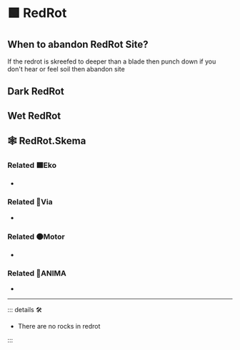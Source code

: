 # 🟩  <ekos>RedRot</ekos>

## When to abandon RedRot Site?

If the redrot is skreefed to deeper than a blade then punch down if you don't hear or feel soil then abandon site

## Dark RedRot

## Wet RedRot

## 🕸 RedRot.Skema

### Related 🟩<ekos>Eko</ekos>

-

### Related 🔻<via>Via</via>

-

### Related 🟠<motor>Motor</motor>

-

### Related 💜<anima>ANIMA</anima>

-

---

<!-- =================================================== -->
<!-- =================================================== -->
<!-- =================================================== -->
<!-- =================================================== -->
<!-- =================================================== -->
::: details 🛠

- There are no rocks in redrot

:::
